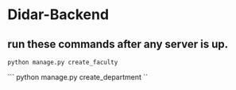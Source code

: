 # Didar-Backend

## run these commands after any server is up.

``` python manage.py create_faculty ```

``` python manage.py create_department ``